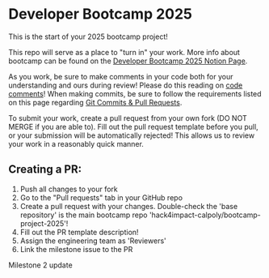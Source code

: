# Developer Bootcamp 2025
This is the start of your 2025 bootcamp project!

This repo will serve as a place to "turn in" your work. More info about bootcamp can be found on the [Developer Bootcamp 2025 Notion Page](https://www.notion.so/h4i/2025-Developer-Bootcamp-246197abf07b80d09944c01a3c4c9cd4?source=copy_link).

As you work, be sure to make comments in your code both for your understanding and ours during review! Please do this reading on [code comments](https://stackoverflow.blog/2021/12/23/best-practices-for-writing-code-comments/)! When making commits, be sure to follow the requirements listed on this page regarding [Git Commits & Pull Requests](https://www.notion.so/h4i/Git-Commits-Pull-Requests-246197abf07b80edb9a0c7a45d01bbc8).

To submit your work, create a pull request from your own fork (DO NOT MERGE if you are able to). Fill out the pull request template before you pull, or your submission will be automatically rejected! This allows us to review your work in a reasonably quick manner.

## Creating a PR:
1. Push all changes to your fork
2. Go to the "Pull requests" tab in your GitHub repo
3. Create a pull request with your changes. Double-check the 'base repository' is the main bootcamp repo 'hack4impact-calpoly/bootcamp-project-2025'!
4. Fill out the PR template description!
5. Assign the engineering team as 'Reviewers'
6. Link the milestone issue to the PR

Milestone 2 update